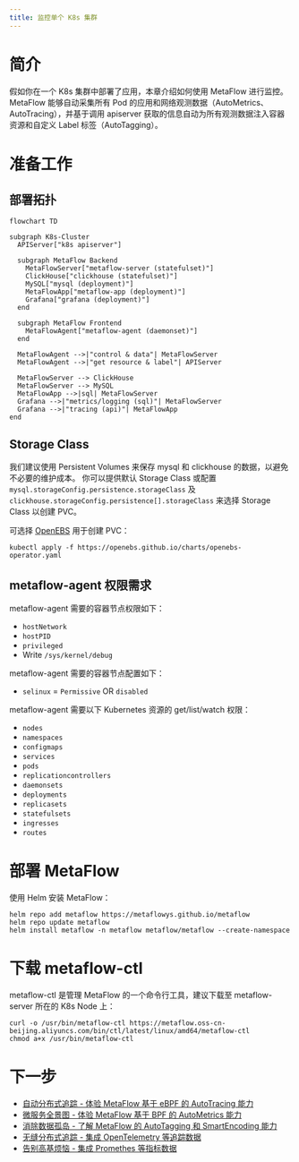 ```yaml
---
title: 监控单个 K8s 集群
---
```


# 简介

假如你在一个 K8s 集群中部署了应用，本章介绍如何使用 MetaFlow 进行监控。MetaFlow 能够自动采集所有 Pod 的应用和网络观测数据（AutoMetrics、AutoTracing），并基于调用 apiserver 获取的信息自动为所有观测数据注入容器资源和自定义 Label 标签（AutoTagging）。

# 准备工作

## 部署拓扑

```mermaid
flowchart TD

subgraph K8s-Cluster
  APIServer["k8s apiserver"]

  subgraph MetaFlow Backend
    MetaFlowServer["metaflow-server (statefulset)"]
    ClickHouse["clickhouse (statefulset)"]
    MySQL["mysql (deployment)"]
    MetaFlowApp["metaflow-app (deployment)"]
    Grafana["grafana (deployment)"]
  end

  subgraph MetaFlow Frontend
    MetaFlowAgent["metaflow-agent (daemonset)"]
  end

  MetaFlowAgent -->|"control & data"| MetaFlowServer
  MetaFlowAgent -->|"get resource & label"| APIServer

  MetaFlowServer --> ClickHouse
  MetaFlowServer --> MySQL
  MetaFlowApp -->|sql| MetaFlowServer
  Grafana -->|"metrics/logging (sql)"| MetaFlowServer
  Grafana -->|"tracing (api)"| MetaFlowApp
end
```

## Storage Class

我们建议使用 Persistent Volumes 来保存 mysql 和 clickhouse 的数据，以避免不必要的维护成本。
你可以提供默认 Storage Class 或配置 `mysql.storageConfig.persistence.storageClass` 及 `clickhouse.storageConfig.persistence[].storageClass` 来选择 Storage Class 以创建 PVC。

可选择 [OpenEBS](https://openebs.io/) 用于创建 PVC：
```console
kubectl apply -f https://openebs.github.io/charts/openebs-operator.yaml
```

## metaflow-agent 权限需求

metaflow-agent 需要的容器节点权限如下：
- `hostNetwork`
- `hostPID`
- `privileged`
- Write `/sys/kernel/debug`

metaflow-agent 需要的容器节点配置如下：
- `selinux` = `Permissive` OR `disabled`
  
metaflow-agent 需要以下 Kubernetes 资源的 get/list/watch 权限：
- `nodes`
- `namespaces`
- `configmaps`
- `services`
- `pods`
- `replicationcontrollers`
- `daemonsets`
- `deployments`
- `replicasets`
- `statefulsets`
- `ingresses`
- `routes`

# 部署 MetaFlow

使用 Helm 安装 MetaFlow：
```console
helm repo add metaflow https://metaflowys.github.io/metaflow
helm repo update metaflow
helm install metaflow -n metaflow metaflow/metaflow --create-namespace
```

# 下载 metaflow-ctl

metaflow-ctl 是管理 MetaFlow 的一个命令行工具，建议下载至 metaflow-server 所在的 K8s Node 上：
```console
curl -o /usr/bin/metaflow-ctl https://metaflow.oss-cn-beijing.aliyuncs.com/bin/ctl/latest/linux/amd64/metaflow-ctl
chmod a+x /usr/bin/metaflow-ctl
```

# 下一步

- [自动分布式追踪 - 体验 MetaFlow 基于 eBPF 的 AutoTracing 能力](../auto-tracing/overview.html)
- [微服务全景图 - 体验 MetaFlow 基于 BPF 的 AutoMetrics 能力](../auto-metrics/overview.html)
- [消除数据孤岛 - 了解 MetaFlow 的 AutoTagging 和 SmartEncoding 能力](../auto-tagging/elimilate-data-silos.html)
- [无缝分布式追踪 - 集成 OpenTelemetry 等追踪数据](../integration/tracing/overview.html)
- [告别高基烦恼 - 集成 Promethes 等指标数据](../integration/metrics/overview.html)
